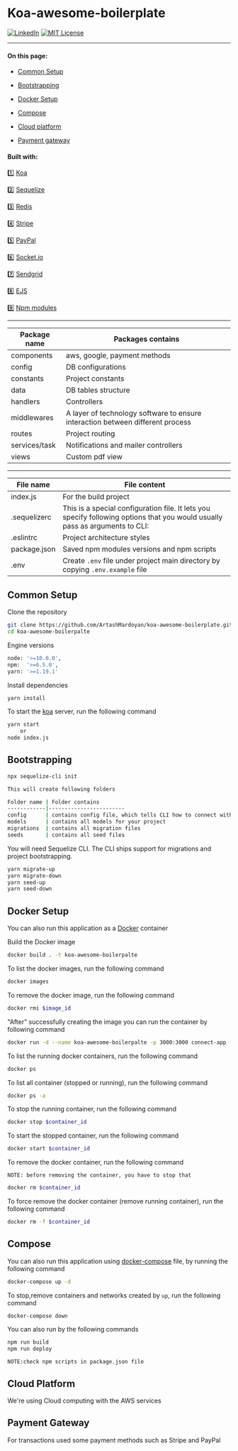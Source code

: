 Koa-awesome-boilerplate
====================

[![LinkedIn][linkedin-shield]][linkedin-url]
[![MIT License][license-shield]][license-url]

-------------------------------------------

#### On this page:

* [Common Setup](#markdown-header-common-setup)

* [Bootstrapping](#markdown-header-bootstrapping)

* [Docker Setup](#markdown-header-docker-setup)

* [Compose](#markdown-header-compose)

* [Cloud platform](#markdown-header-cloud-platform)

* [Payment gateway](#markdown-header-payment-gateway)

#### Built with:

:one: [Koa](https://koajs.com)

:two: [Sequelize](http://sequelize.org/)

:three: [Redis](https://upstash.com/?gclid=Cj0KCQiA4L2BBhCvARIsAO0SBdYPep1_u1P1S64F9MUXEgzjw_ymwraL0Jd4lrjJHHCLCaIxqjYteQcaAvhtEALw_wcB)

:four: [Stripe](https://stripe.com/)

:five: [PayPal](https://www.paypal.com/ru/home/)

:six: [Socket.io](https://socket.io/)

:seven: [Sendgrid](https://sendgrid.com/solutions/email-api/)

:eight: [EJS](https://ejs.co/)

:nine: [Npm modules](https://www.npmjs.com/)

-------------------------------------------

Package name     | Packages contains
-----------------|----------------------
components       | aws, google, payment methods
config           | DB configurations
constants        | Project constants
data             | DB tables structure
handlers         | Controllers
middlewares      | A layer of technology software to ensure interaction between different process
routes           | Project routing
services/task    | Notifications and mailer controllers
views            | Custom pdf view

-------------------------------------------

File name        | File content
-----------------|------------------------
index.js         | For the build project
.sequelizerc     | This is a special configuration file. It lets you specify following options that you would usually pass as arguments to CLI:
.eslintrc        | Project architecture styles
package.json     | Saved npm modules versions and npm scripts
.env             | Create `.env` file under project main directory by copying `.env.example` file

## Common Setup

Clone the repository

````bash
git clone https://github.com/ArtashMardoyan/koa-awesome-boilerplate.git
cd koa-awesome-boilerpalte
````

Engine versions

````bash
node: '>=10.0.0',
npm:  '>=6.5.0',
yarn: '>=1.19.1'
````

Install dependencies

````bash
yarn install
````

To start the [koa](https://koajs.com/) server, run the following command

````bash
yarn start
    or
node index.js
````

## Bootstrapping

````bash
npx sequelize-cli init

This will create following folders

Folder name | Folder contains
------------|------------------------
config      | contains config file, which tells CLI how to connect with database
models      | contains all models for your project
migrations  | contains all migration files
seeds       | contains all seed files
````

You will need Sequelize CLI. The CLI ships support for migrations and project bootstrapping.

````bash
yarn migrate-up
yarn migrate-down
yarn seed-up
yarn seed-down
````

## Docker Setup

You can also run this application as a [Docker](https://www.docker.com/) container

Build the Docker image

````bash
docker build . -t koa-awesome-boilerpalte
````

To list the docker images, run the following command

````bash
docker images
````

To remove the docker image, run the following command

````bash
docker rmi $image_id 
````

"After" successfully creating the image you can run the container by following command

````bash
docker run -d --name koa-awesome-boilerpalte -p 3000:3000 connect-app . 
````

To list the running docker containers, run the following command

````bash
docker ps
````

To list all container (stopped or running), run the following command

````bash
docker ps -a
````

To stop the running container, run the following command

````bash
docker stop $container_id
````

To start the stopped container, run the following command

````bash
docker start $container_id
````

To remove the docker container, run the following command

`NOTE: before removing the container, you have to stop that`

````bash
docker rm $container_id 
````

To force remove the docker container (remove running container), run the following command

````bash
docker rm -f $container_id 
````

## Compose

You can also run this application using [docker-compose](https://docs.docker.com/compose/) file, by running the
following command

````bash
docker-compose up -d 
````

To stop,remove containers and networks created by `up`, run the following command

````bash
docker-compose down
````

You can also run by the following commands

````bash
npm run build
npm run deploy
````

`NOTE:check npm scripts in package.json file`

## Cloud Platform

We're using Cloud computing with the AWS services

## Payment Gateway

For transactions used some payment methods such as Stripe and PayPal

[linkedin-shield]: https://img.shields.io/badge/-LinkedIn-black.svg?style=for-the-badge&logo=linkedin&colorB=blue
[linkedin-url]: https://linkedin.com/in/artash-mardoyan/
[license-shield]: https://img.shields.io/github/license/othneildrew/Best-README-Template.svg?style=for-the-badge
[license-url]: https://github.com/ArtashMardoyan/koa-awesome-boilerplate/blob/master/LICENSE.txt

